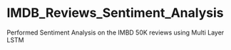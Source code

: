 # IMDB_Reviews_Sentiment_Analysis
Performed Sentiment Analysis on the IMBD 50K reviews using Multi Layer LSTM
